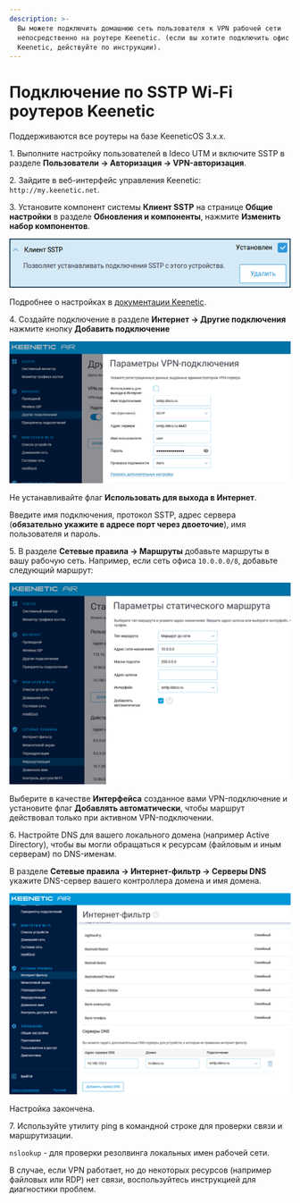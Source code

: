 ```yaml
---
description: >-
  Вы можете подключить домашнюю сеть пользователя к VPN рабочей сети
  непосредственно на роутере Keenetic. (если вы хотите подключить офис с
  Keenetic, действуйте по инструкции).
---
```


# Подключение по SSTP Wi-Fi роутеров Keenetic

Поддерживаются все роутеры на базе KeeneticOS 3.х.х.

1\. Выполните настройку пользователей в Ideco UTM и включите SSTP в разделе **Пользователи -> Авторизация -> VPN-авторизация**.

2\. Зайдите в веб-интерфейс управления Keenetic: `http://my.keenetic.net`.

3\. Установите компонент системы **Клиент SSTP** на странице **Общие настройки** в разделе **Обновления и компоненты**, нажмите **Изменить набор компонентов**.

![](<../../../../.gitbook/assets/sstp-c-01 (2) (2) (2) (2) (2) (2) (2) (3) (3) (3) (1) (3).png>)

Подробнее о настройках в [документации Keenetic](https://help.keenetic.com/hc/ru/articles/360000599979-%D0%9A%D0%BB%D0%B8%D0%B5%D0%BD%D1%82-SSTP).

4\. Создайте подключение в разделе **Интернет -> Другие подключения** нажмите кнопку **Добавить подключение**

![](<../../../../.gitbook/assets/sstp-c-02 (1).png>)

Не устанавливайте флаг **Использовать для выхода в Интернет**.

Введите имя подключения, протокол SSTP, адрес сервера (**обязательно укажите в адресе порт через двоеточие**), имя пользователя и пароль.

5\. В разделе **Сетевые правила -> Маршруты** добавьте маршруты в вашу рабочую сеть. Например, если сеть офиса `10.0.0.0/8`, добавьте следующий маршрут:

![](../../../../.gitbook/assets/16842860.png)

Выберите в качестве **Интерфейса** созданное вами VPN-подключение и установите флаг **Добавлять автоматически**, чтобы маршрут действовал только при активном VPN-подключении.

6\. Настройте DNS для вашего локального домена (например Active Directory), чтобы вы могли обращаться к ресурсам (файловым и иным серверам) по DNS-именам.

В разделе **Сетевые правила -> Интернет-фильтр -> Серверы DNS** укажите DNS-сервер вашего контроллера домена и имя домена.

![](../../../../.gitbook/assets/16842861.png)

Настройка закончена.

7\. Используйте утилиту ping в командной строке для проверки связи и маршрутизации.

`nslookup` - для проверки резолвинга локальных имен рабочей сети.

В случае, если VPN работает, но до некоторых ресурсов (например файловых или RDP) нет связи, воспользуйтесь инструкцией для диагностики проблем.
